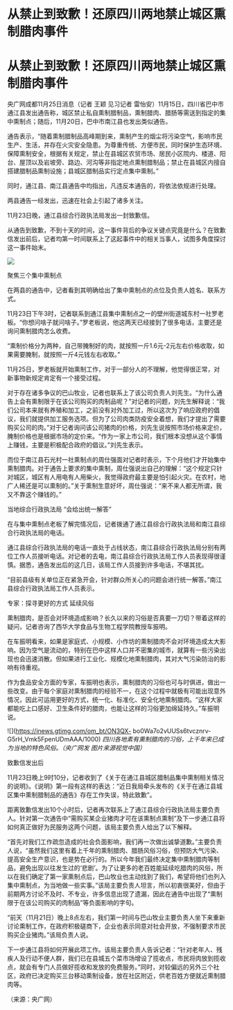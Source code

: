 # 从禁止到致歉！还原四川两地禁止城区熏制腊肉事件

# 从禁止到致歉！还原四川两地禁止城区熏制腊肉事件

央广网成都11月25日消息（记者 王颖 见习记者
雷怡安）11月15日，四川省巴中市通江县发出通告称，城区禁止私自熏制腊制品，熏制腊肉、腊肠等需送到指定的集中熏制点；随后，11月20日，巴中市南江县也发出类似通告。

通告表示，“随着熏制腊制品高峰期到来，熏制产生的烟尘将污染空气，影响市民生产、生活，并存在火灾安全隐患。为尊重传统、方便市民，同时保护生态环境、保障熏制安全，根据有关规定，禁止在县城区农贸市场、居民小区院内、楼道、阳台、屋顶以及岩坡旁、路边、河沟等非指定地点熏制腊制品；禁止在县城区内擅自搭建腊制品熏制设施；县城区腊制品实行定点集中熏制。”

同时，通江县、南江县通告中均指出，凡违反本通告的，将依法依规进行处理。

两县通告一经发出，迅速在社会上引起了诸多关注。

11月23日晚，通江县综合行政执法局发出一封致歉信。

从通告到致歉，不到十天的时间，这一事件背后的争议关键点究竟是什么？在致歉信发出前后，记者均第一时间联系上了这起事件中的相关当事人，试图多角度探讨这一事件始末。

![](https://inews.gtimg.com/om_bt/Or4r5ju8z5Q1jrTKBbf05bbDqZ50jj75qWmkCSxwWI6EsAA/1000)

聚焦三个集中熏制点

在两县的通告中，记者看到其明确给出了集中熏制点的点位及负责人姓名、联系方式。

11月23日下午3时，记者联系到通江县集中熏制点之一的壁州街道城东村一社罗老板。“你想问啥子就问啥子。”罗老板说，他这两天已经接到了很多电话，主要还是询问熏制腊肉怎么收费。

“熏制价格分为两种，自己带腌制好的肉，就按照一斤1.6元-2元左右价格收取，如果需要腌制，就按照一斤4元钱左右收取。”

11月25日，罗老板就开始熏制工作，对于一部分人的不理解，他觉得很正常，对新事物新规定肯定有一个接受过程。

对于存在诸多争议的巴山牧业，记者也联系上了该公司负责人刘先生。“为什么通告上会有熏制限于在该公司购买的肉制品呢？”对记者的问题，刘先生解释说：“我们公司本来就有养殖和加工，之前没有对外加工过，所以这次为了响应政府的倡议，我们就提供加工服务选项。但为了公司肉类防疫安全着想，我们才提出了需要购买公司的肉。”对于记者询问该公司猪肉的价格，刘先生说按照市场价格来定价，腌制价格也是根据市场的定价来。“作为一家上市公司，我们根本没想从这个事情上赚钱，主要是积极配合政府的倡议。”刘先生表示。

而位于南江县石光村一社熏制点的周仕强面对记者时表示，下个月他们才开始集中熏制腊肉。对于通告上要求的集中熏制，周仕强说出自己的理解：“这个规定只针对城区，城区有人用电有人用柴火，我觉得政府最主要是怕引起火灾。在农村，地广人稀还是可以熏制的。”关于熏制生意好坏，周仕强说：“来不来人都无所谓，我又不靠这个赚钱的。”

当地综合行政执法局 “会给出统一解答”

在与集中熏制点老板了解完情况后，记者拨通了通江县综合行政执法局和南江县综合行政执法局的电话。

通江县综合行政执法局的电话一直处于占线状态，南江县综合行政执法局分别有两位工作人员接听电话。对记者的去电，南江县综合行政执法局工作人员表现得很谨慎。据悉，通告发出后的这几日，该局工作人员接到许多电话，不堪其扰。

“目前县级有关单位正在紧急开会，针对群众所关心的问题会进行统一解答。”南江县综合行政执法局工作人员表示。

专家：探寻更好的方式 延续风俗

熏制腊肉，是否会对环境造成影响？长久以来的习俗是否真要一刀切？带着这样的疑问，记者咨询了西华大学食品与生物工程学院教授车振明。

在车振明看来，如果是家庭式、小规模、小作坊的熏制腊肉不会对环境造成太大影响。因为空气是流动的，特别在巴中这样人口并不密集的城市，就算有一些污染出现也会迅速消散。但如果进行工业化、规模化地熏制腊肉，其对大气污染防治的影响有待重视。

作为食品安全方面的专家，车振明也表示，熏制腊肉的习俗也可与时俱进，做出一些改变。由于每个家庭对熏制腊肉的经验不一，在这个过程中就极有可能出现意外情况，因此可运用更好的方式，统一化、标准化、安全化地熏制腊肉。“这样大家都能吃上口感好、卫生条件好的腊肉，也能让这样的习俗更加绵延持久。”车振明说。

![](https://inews.gtimg.com/om_bt/ON3QX-
bo0Wa7o2vUUSs6tvcznrv-G5rH_Vmk5FpenUDmAAA/1000)
_四川各地素有熏制腊肉的习俗，上千年来已成为当地的特色风俗。（央广网发 图片来源视觉中国）_

致歉信发出后

11月23日晚上9时10分，记者收到了《关于在通江县城区腊制品集中熏制相关情况的说明》。《说明》第一段有这样的表达：“近日我局牵头发布的《关于在通江县城区集中熏制腊制品的通告》存在工作失误，特此致歉”。

距离致歉信发出10个小时后，记者再次联系上了通江县综合行政执法局主要负责人。针对第一次通告中“需购买某企业猪肉才可在该熏制点熏制”及下一步通江县将如何真正做好为民服务这两个问题，该局主要负责人给出了以下解释。

“首先对我们工作疏忽造成的社会负面影响，我们再一次做出诚挚道歉。”主要负责人说，“虽然我们这里有着上千年的熏制腊肉、腊肠风俗习俗，但预防大气污染、提高安全生产意识，也是势在必行的。所以今年我们最终决定集中熏制腊肉等制品，避免出现以往发生过的‘悲剧’。为了让更多的老百姓能延续吃腊肉的风俗，所以在我们确定了第一家熏制点后，巴山牧业也主动找到了我们，希望将他们也列入集中熏制点，为当地做一些实事。”该局主要负责人坦言，所以初衷很美好，但由于前期两方讨论不及时、不专业，许多信息出现了遗漏，因此在通告中出现了“熏制限于在该公司购买的肉制品”等负面影响的字句。

“前天（11月21日）晚上8点左右，我们第一时间与巴山牧业主要负责人坐下来重新讨论熏制工作，在政府积极磋商下，企业也表示同意对社会开放，不强制要求市民购买企业猪肉。”该局负责人说。

下一步通江县将如何开展此项工作。该局主要负责人告诉记者：“针对老年人、残疾人及行动不便人群，我们已在县城五个菜市场增设了揽收点，市民将肉放到揽收点，就会有专门人员做好揽收和发放的免费服务。”同时，对较偏远的另外三个社区，政府已决定购买三台移动熏制设备，放在社区附近，供老百姓方便就近熏制腊肉等。

（来源：央广网）

